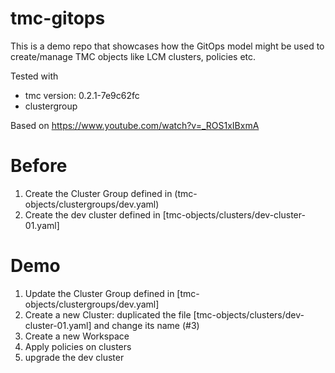 # tmc-gitops

This is a demo repo that showcases how the GitOps model might be used to create/manage TMC objects like LCM clusters, policies etc.

Tested with 
* tmc version: 0.2.1-7e9c62fc
* clustergroup

Based on https://www.youtube.com/watch?v=_ROS1xIBxmA

# Before
1. Create the Cluster Group defined in (tmc-objects/clustergroups/dev.yaml)
2. Create the dev cluster defined in [tmc-objects/clusters/dev-cluster-01.yaml]

# Demo

1. Update the Cluster Group defined in [tmc-objects/clustergroups/dev.yaml]
2. Create a new Cluster: duplicated the file [tmc-objects/clusters/dev-cluster-01.yaml] and change its name (#3)
3. Create a new Workspace
4. Apply policies on clusters
5. upgrade the dev cluster

